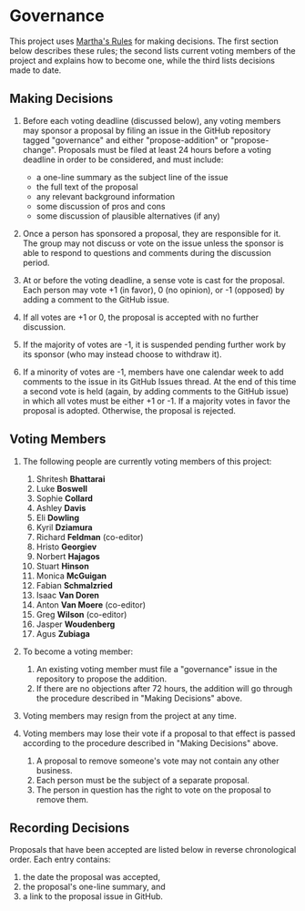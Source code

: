 # Governance

This project uses [Martha's Rules][marthas-rules] for making decisions.
The first section below describes these rules;
the second lists current voting members of the project and explains how to become one,
while the third lists decisions made to date.

## Making Decisions

1.  Before each voting deadline (discussed below),
    any voting members may sponsor a proposal
    by filing an issue in the GitHub repository tagged "governance"
    and either "propose-addition" or "propose-change".
    Proposals must be filed at least 24 hours before a voting deadline in order to be considered,
    and must include:
    -   a one-line summary as the subject line of the issue
    -   the full text of the proposal
    -   any relevant background information
    -   some discussion of pros and cons
    -   some discussion of plausible alternatives (if any)

2.  Once a person has sponsored a proposal, they are responsible for it.
    The group may not discuss or vote on the issue
    unless the sponsor is able to respond to questions and comments during the discussion period.

4.  At or before the voting deadline,
    a sense vote is cast for the proposal.
    Each person may vote +1 (in favor), 0 (no opinion), or -1 (opposed)
    by adding a comment to the GitHub issue.

5.  If all votes are +1 or 0,
    the proposal is accepted with no further discussion.

6.  If the majority of votes are -1,
    it is suspended pending further work by its sponsor
    (who may instead choose to withdraw it).

7.  If a minority of votes are -1,
    members have one calendar week to add comments to the issue in its GitHub Issues thread.
    At the end of this time a second vote is held
    (again, by adding comments to the GitHub issue)
    in which all votes must be either +1 or -1.
    If a majority votes in favor the proposal is adopted.
    Otherwise, the proposal is rejected.

## Voting Members

1.  The following people are currently voting members of this project:
    1.  Shritesh **Bhattarai**
    1.  Luke **Boswell**
    1.  Sophie **Collard**
    1.  Ashley **Davis**
    1.  Eli **Dowling**
    1.  Kyril **Dziamura**
    1.  Richard **Feldman** (co-editor)
    1.  Hristo **Georgiev**
    1.  Norbert **Hajagos**
    1.  Stuart **Hinson**
    1.  Monica **McGuigan**
    1.  Fabian **Schmalzried**
    1.  Isaac **Van Doren**
    1.  Anton **Van Moere** (co-editor)
    1.  Greg **Wilson** (co-editor)
    1.  Jasper **Woudenberg**
    1.  Agus **Zubiaga**

2.  To become a voting member:
    1.  An existing voting member must file a "governance" issue in the repository
        to propose the addition.
    2.  If there are no objections after 72 hours,
	the addition will go through the procedure described in "Making Decisions" above.

3.  Voting members may resign from the project at any time.

4.  Voting members may lose their vote if a proposal to that effect is passed
    according to the procedure described in "Making Decisions" above.
    1.  A proposal to remove someone's vote may not contain any other business.
    2.  Each person must be the subject of a separate proposal.
    3.  The person in question has the right to vote on the proposal to remove them.

## Recording Decisions

Proposals that have been accepted are listed below in reverse chronological order.
Each entry contains:

1.  the date the proposal was accepted,
2.  the proposal's one-line summary, and
3.  a link to the proposal issue in GitHub.

[marthas-rules]: https://journals.sagepub.com/doi/10.1177/088610998600100206
